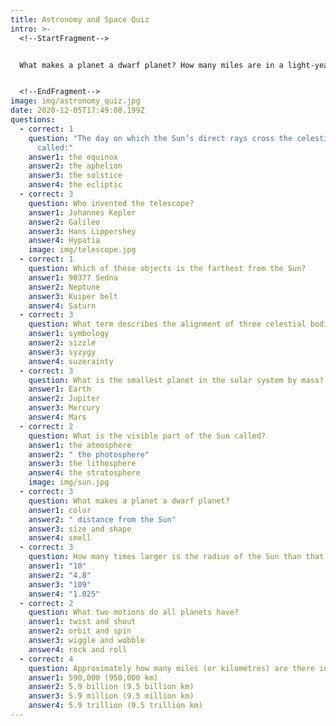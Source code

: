 ```yaml
---
title: Astronomy and Space Quiz
intro: >-
  <!--StartFragment-->


  What makes a planet a dwarf planet? How many miles are in a light-year? What exactly is a quasar? Launch into other worlds while testing your knowledge about space, celestial bodies, and the solar system.


  <!--EndFragment-->
image: img/astronomy_quiz.jpg
date: 2020-12-05T17:49:08.199Z
questions:
  - correct: 1
    question: "The day on which the Sun’s direct rays cross the celestial equator is
      called:"
    answer1: the equinox
    answer2: the aphelion
    answer3: the solstice
    answer4: the ecliptic
  - correct: 3
    question: Who invented the telescope?
    answer1: Johannes Kepler
    answer2: Galileo
    answer3: Hans Lippershey
    answer4: Hypatia
    image: img/telescope.jpg
  - correct: 1
    question: Which of these objects is the farthest from the Sun?
    answer1: 90377 Sedna
    answer2: Neptune
    answer3: Kuiper belt
    answer4: Saturn
  - correct: 3
    question: What term describes the alignment of three celestial bodies?
    answer1: symbology
    answer2: sizzle
    answer3: syzygy
    answer4: suzerainty
  - correct: 3
    question: What is the smallest planet in the solar system by mass?
    answer1: Earth
    answer2: Jupiter
    answer3: Mercury
    answer4: Mars
  - correct: 2
    question: What is the visible part of the Sun called?
    answer1: the atmosphere
    answer2: " the photosphere"
    answer3: the lithosphere
    answer4: the stratosphere
    image: img/sun.jpg
  - correct: 3
    question: What makes a planet a dwarf planet?
    answer1: color
    answer2: " distance from the Sun"
    answer3: size and shape
    answer4: smell
  - correct: 3
    question: How many times larger is the radius of the Sun than that of the Earth?
    answer1: "10"
    answer2: "4.8"
    answer3: "109"
    answer4: "1.025"
  - correct: 2
    question: What two motions do all planets have?
    answer1: twist and shout
    answer2: orbit and spin
    answer3: wiggle and wobble
    answer4: rock and roll
  - correct: 4
    question: Approximately how many miles (or kilometres) are there in a light-year?
    answer1: 590,000 (950,000 km)
    answer2: 5.9 billion (9.5 billion km)
    answer3: 5.9 million (9.5 million km)
    answer4: 5.9 trillion (9.5 trillion km)
---
```


